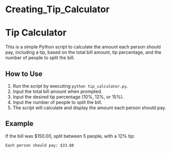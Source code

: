 # Creating_Tip_Calculator
# Tip Calculator

This is a simple Python script to calculate the amount each person should pay, including a tip, based on the total bill amount, tip percentage, and the number of people to split the bill.

## How to Use

1. Run the script by executing `python tip_calculator.py`.
2. Input the total bill amount when prompted.
3. Input the desired tip percentage (10%, 12%, or 15%).
4. Input the number of people to split the bill.
5. The script will calculate and display the amount each person should pay.

## Example

If the bill was $150.00, split between 5 people, with a 12% tip:

```plaintext
Each person should pay: $33.60
